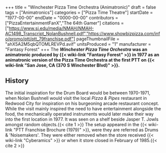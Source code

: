 +++
title = "Winchester Pizza Time Orchestra (Animatronic)"
draft = false
tags = ["Animatronics"]
categories = ["Pizza Time Theatre"]
startDate = "1977-00-00"
endDate = "0000-00-00"
contributors = ["PizzaEntertainmentFanX","The 64th Gamer"]
citations = ["https://www.si.edu/media/NMAH/NMAH-AC1498_Transcript_NolanBushnell.pdf","https://www.showbizpizza.com/info/promo/ptt/ptt_79franchise.pdf"]
pageThumbnailFile = "ahX5A2M5qbQTOMLREVPd.avif"
unitsProduced = "1"
manufacturer = "Fantasy Forest"
+++
The ***Winchester Pizza Time Orchestra* was an animatronic produced by {{< wiki-link "Fantasy Forest" >}} in 1977 as an animatronic version of the Pizza Time Orchestra at the first PTT on {{< wiki-link "San Jose, CA (370 S Winchester Blvd)" >}}.**

## History

The initial inspiration for the Drum Board would be between 1970-1971, when Nolan Bushnell would visit the local *Pizza & Pipes* restaurant in Redwood City for inspiration on his burgeoning arcade restaurant concept. While the visit mainly inspired the need to have entertainment alongside the food, the mechanically operated instruments would later make their way into the first location in 1977. It was seen on a shelf beside Jasper T. Jowls amongst random objects.{{< cite 1 >}}
The setup appeared in the {{< wiki-link "PTT Franchise Brochure (1979)" >}}, were they are referred as Drums & 'Noisemakers'. They were either removed when the store received {{< wiki-link "Cyberamics" >}} or when it store closed in February of 1985.{{< cite 2 >}}
